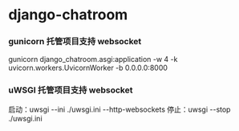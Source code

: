 # django-chatroom

### gunicorn 托管项目支持 websocket
gunicorn django_chatroom.asgi:application -w 4 -k uvicorn.workers.UvicornWorker -b 0.0.0.0:8000

### uWSGI 托管项目支持 websocket
启动：uwsgi --ini ./uwsgi.ini --http-websockets
停止：uwsgi --stop ./uwsgi.ini